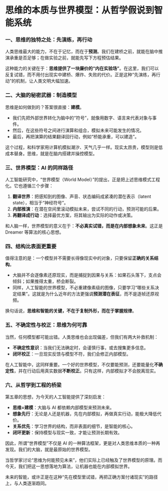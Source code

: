 # 思维的本质与世界模型：从哲学假说到智能系统

### **一、思维的独特之处：先演练，再行动**

人类思维最大的能力，不在于记忆，而在于**预测**。我们在建桥之前，就能在脑中推演承重是否足够；在做实验之前，就能先写下方程预估结果。

这种能力的关键在于：**思维提供了一块廉价的“内在实验场”**。在这里，我们可以反复试错，而不用付出现实中建桥、爆炸、失败的代价。正是这种“先演练，再行动”的机制，让人类文明大幅加速。

### **二、大脑的秘密武器：制造模型**

思维是如何做到的？答案很直接：**建模**。

- 我们先把外部世界转化为脑中的“符号”，就像用数字、语言来代表对象与事件。
- 然后，在这些符号之间进行演算和组合，模拟未来可能发生的情况。
- 最后，再把演算的结果翻译回行动，例如“桥能承重，可以建造”。

这个过程，和科学家用计算机模拟潮汐、天气几乎一样。现实太昂贵，模型则是低成本替身。思维，就是在脑内搭建并操控模型。

### **三、世界模型：AI 的同样路径**

人工智能研究中，“世界模型（World Model）”的提出，正是把上述思维模式工程化。它也遵循三个步骤：

1. **翻译世界**：把感知到的图像、声音、状态编码成紧凑的潜在表示（latent state），相当于“神经符号”。
2. **内部推演**：在潜在空间里滚动模拟未来，尝试不同的行动，预测可能的后果。
3. **再翻译成行动**：选择最优方案，将其输出为实际的动作或决策。

和人脑一样，世界模型的意义在于：**不必真实试错，而是在内部想象未来**。这正是 Dreamer 等算法的核心思想。

### **四、结构比表面更重要**

值得注意的是：一个模型并不需要长得像现实中的对象，只要保留**正确的关系结构**。

- 大脑并不会逐像素还原现实，而是捕捉到因果与关系：如果石头落下，支点会倾斜；如果推得太重，桥会断裂。
- 同样，人工智能的世界模型，不必重建像素级的图像，只要学习“哪些关系决定结果”。这就是为什么近年的方法更强调**预测潜在表征**，而不是逐帧还原视频。

换句话说，**思维和智能的关键，不在于复制外形，而在于掌握规律**。

### **五、不确定性与校正：思维为何可靠**

当然，任何模型都可能出错。人类思维也会出现偏差，但我们有两大补救机制：

- **不确定性意识**：当我们无法确定时，会谨慎行事，或去搜集更多信息。
- **闭环校正**：一旦现实反馈与模型不符，我们会修正内部模型。

在人工智能中，这同样重要。一个好的世界模型，不仅要能预测，还要能量化**不确定性**，并在行动后用真实数据**不断校正**。只有这样，内部模拟才不会脱离现实。

### **六、从哲学到工程的桥梁**

第五章的思想，为今天的人工智能提供了深刻启发：

- **思维=建模**：大脑与 AI 都依赖内部模型来预测未来。
- **想象先行**：无论是人还是机器，先在内部模拟，再做真实行动，能极大降低代价。
- **关系优先**：学习世界的结构，而非表面的细节，是智能的核心。
- **闭环更新**：保持模型与现实一致，才能让预测长期有效。

因此，所谓“世界模型”不仅是 AI 的一种算法框架，更是对人类思维本质的一种再发现。我们的大脑，就是最原始的世界模型。

当哲学家讨论“思维为何能预见未来”，他们实际上已经触及了世界模型的原理。而今天，我们把这一思想落地为算法，让机器也能在内部模拟世界。

未来的智能，或许正是在这种“先在模型里试错，再把正确方案付诸现实”的路径上，与人类逐渐趋同。